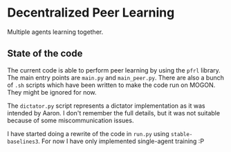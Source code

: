 # Decentralized Peer Learning

Multiple agents learning together.

## State of the code

The current code is able to perform peer learning by using the ```pfrl``` library. The main entry points are ```main.py``` and ```main_peer.py```.
There are also a bunch of ```.sh``` scripts which have been written to make the code run on MOGON. They might be ignored for now.

The ```dictator.py``` script represents a dictator implementation as it was intended by Aaron. I don't remember the full details, but it was not suitable because of some miscommunication issues.

I have started doing a rewrite of the code in ```run.py``` using ```stable-baselines3```. For now I have only implemented single-agent training :P 


